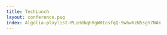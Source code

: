 ```yaml
---
title: TechLunch
layout: conference.pug
index: Algolia-playlist-PLuHdbqhRgWHIosfqQ-9whwXzN5sgY7NAk
---
```

